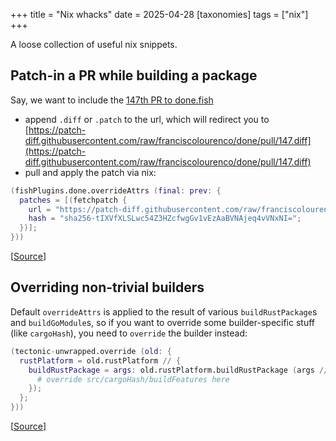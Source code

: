 +++
title = "Nix whacks"
date = 2025-04-28
[taxonomies]
tags = ["nix"]
+++

A loose collection of useful nix snippets.

## Patch-in a PR while building a package

Say, we want to include the [147th PR to done.fish](https://github.com/franciscolourenco/done/pull/147)

* append `.diff` or `.patch` to the url, which will redirect you to [https://patch-diff.githubusercontent.com/raw/franciscolourenco/done/pull/147.diff](https://patch-diff.githubusercontent.com/raw/franciscolourenco/done/pull/147.diff)
* pull and apply the patch via nix:

```nix
(fishPlugins.done.overrideAttrs (final: prev: {
  patches = [(fetchpatch {
    url = "https://patch-diff.githubusercontent.com/raw/franciscolourenco/done/pull/147.diff";
    hash = "sha256-tIXVfXLSLwc54Z3HZcfwgGv1vEzAaBVNAjeq4vVNxNI=";
  })];
}))
```

[[Source](https://discourse.nixos.org/t/easiest-way-to-include-nixpkgs-pull-request/39307/3)]

## Overriding non-trivial builders

Default `overrideAttrs` is applied to the result of various `buildRustPackage`s and `buildGoModule`s, so if you want to override some builder-specific stuff (like `cargoHash`), you need to `override` the builder instead:

```nix
(tectonic-unwrapped.override (old: {
  rustPlatform = old.rustPlatform // {
    buildRustPackage = args: old.rustPlatform.buildRustPackage (args // {
      # override src/cargoHash/buildFeatures here
    });
  };
}))
```

[[Source](https://discourse.nixos.org/t/is-it-possible-to-override-cargosha256-in-buildrustpackage/4393/9)]
